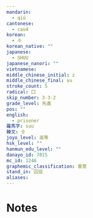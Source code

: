 ```yaml
---
mandarin:
  - qiú
cantonese:
  - cau4
korean:
  - 수
korean_native: ""
japanese:
  - SHUU
japanese_nanori: ""
vietnamese:
middle_chinese_initial: z
middle_chinese_final: ɨu
stroke_count: 5
radical: 囗
skip_number: 3-3-2
grade_level: 先進
pos: ""
english:
  - prisoner
羅馬字: suu
韓文: 숫
joyo_level: 高等
hsk_level: ""
hanmun_edu_level: ""
danayo_id: 7015
mc_id: 1246
graphemic_classification: 會意
stand_in: 囚徒
aliases:
---
```


# Notes
